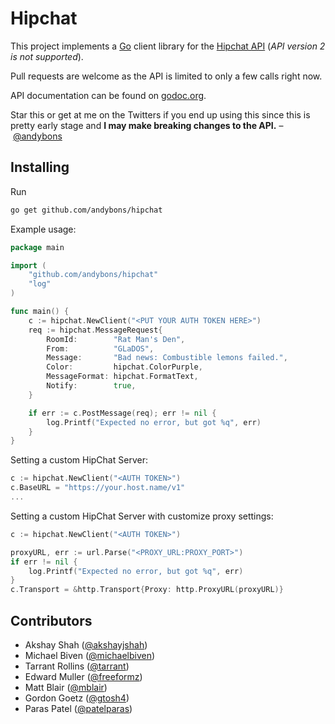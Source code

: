 Hipchat
=====
This project implements a [Go](http://golang.org) client library for the [Hipchat API](https://www.hipchat.com/docs/api/) (*API version 2 is not supported*).

Pull requests are welcome as the API is limited to only a few calls right now.

API documentation can be found on [godoc.org](http://godoc.org/github.com/andybons/hipchat).

Star this or get at me on the Twitters if you end up using this since this is pretty early stage and <b>I may make breaking changes to the API.</b> – [@andybons](https://www.twitter.com/andybons)

Installing
----------
Run
```bash
go get github.com/andybons/hipchat
```

Example usage:
```go
package main

import (
	"github.com/andybons/hipchat"
	"log"
)

func main() {
	c := hipchat.NewClient("<PUT YOUR AUTH TOKEN HERE>")
	req := hipchat.MessageRequest{
		RoomId:        "Rat Man's Den",
		From:          "GLaDOS",
		Message:       "Bad news: Combustible lemons failed.",
		Color:         hipchat.ColorPurple,
		MessageFormat: hipchat.FormatText,
		Notify:        true,
	}

	if err := c.PostMessage(req); err != nil {
		log.Printf("Expected no error, but got %q", err)
	}
}
```

Setting a custom HipChat Server:
```go
c := hipchat.NewClient("<AUTH TOKEN>")
c.BaseURL = "https://your.host.name/v1"
...
```

Setting a custom HipChat Server with customize proxy settings:
```go
c := hipchat.NewClient("<AUTH TOKEN>")

proxyURL, err := url.Parse("<PROXY_URL:PROXY_PORT>")
if err != nil {
	log.Printf("Expected no error, but got %q", err)
}
c.Transport = &http.Transport{Proxy: http.ProxyURL(proxyURL)}
```

Contributors
------------
+ Akshay Shah ([@akshayjshah](https://github.com/akshayjshah))
+ Michael Biven ([@michaelbiven](https://github.com/michaelbiven))
+ Tarrant Rollins ([@tarrant](https://github.com/tarrant))
+ Edward Muller ([@freeformz](https://github.com/freeformz))
+ Matt Blair ([@mblair](https://github.com/mblair))
+ Gordon Goetz ([@gtosh4](https://github.com/gtosh4))
+ Paras Patel  ([@patelparas](https://github.com/PatelParas))
